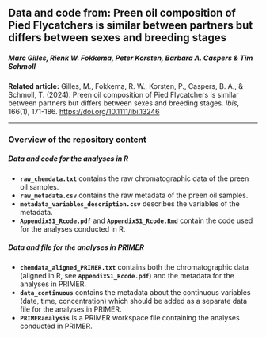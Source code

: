 
## Data and code from: Preen oil composition of Pied Flycatchers is similar between partners but differs between sexes and breeding stages

##### Marc Gilles, Rienk W. Fokkema, Peter Korsten, Barbara A. Caspers & Tim Schmoll

**Related article:** Gilles, M., Fokkema, R. W., Korsten, P., Caspers, B. A., & Schmoll, T. (2024). 
Preen oil composition of Pied Flycatchers is similar between partners but differs between sexes and breeding stages. *Ibis*, 166(1), 171-186.
<https://doi.org/10.1111/ibi.13246>

-----

### Overview of the repository content

##### Data and code for the analyses in R

  - **`raw_chemdata.txt`** contains the raw chromatographic data of the
    preen oil samples.
  - **`raw_metadata.csv`** contains the raw metadata of the preen oil
    samples.
  - **`metadata_variables_description.csv`** describes the variables of
    the metadata.
  - **`AppendixS1_Rcode.pdf`** and **`AppendixS1_Rcode.Rmd`** contain
    the code used for the analyses conducted in R.

##### Data and file for the analyses in PRIMER

  - **`chemdata_aligned_PRIMER.txt`** contains both the chromatographic
    data (aligned in R, see **`AppendixS1_Rcode.pdf`**) and the metadata
    for the analyses in PRIMER.
  - **`data_continuous`** contains the metadata about the continuous
    variables (date, time, concentration) which should be added as a
    separate data file for the analyses in PRIMER.
  - **`PRIMERanalysis`** is a PRIMER workspace file containing the
    analyses conducted in PRIMER.
